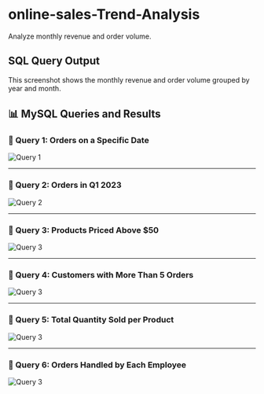 # online-sales-Trend-Analysis
Analyze monthly revenue and order volume.
## SQL Query Output

This screenshot shows the monthly revenue and order volume grouped by year and month.

## 📊 MySQL Queries and Results

### 🔹 Query 1: Orders on a Specific Date
![Query 1]([mysql_screenshots/query1.png](https://github.com/Venkykatariki/online-sales-Trend-Analysis/blob/main/query1.png))

---

### 🔹 Query 2: Orders in Q1 2023
![Query 2]([mysql_screenshots/query2.png](https://github.com/Venkykatariki/online-sales-Trend-Analysis/blob/main/query1.png))

---

### 🔹 Query 3: Products Priced Above $50
![Query 3]([mysql_screenshots/query3.png](https://github.com/Venkykatariki/online-sales-Trend-Analysis/blob/main/query3.png))

---

### 🔹 Query 4: Customers with More Than 5 Orders
![Query 3]([mysql_screenshots/query4.png](https://github.com/Venkykatariki/online-sales-Trend-Analysis/blob/main/query4.png))

---

### 🔹 Query 5: Total Quantity Sold per Product
![Query 3]([mysql_screenshots/query5.png](https://github.com/Venkykatariki/online-sales-Trend-Analysis/blob/main/query5.png))

---

### 🔹 Query 6: Orders Handled by Each Employee
![Query 3]([mysql_screenshots/query6.png](https://github.com/Venkykatariki/online-sales-Trend-Analysis/blob/main/query6.png))
